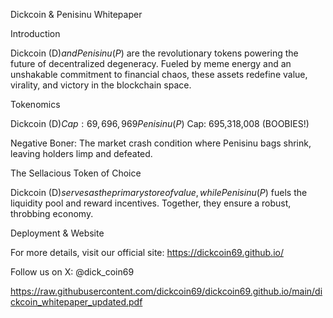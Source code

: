 

Dickcoin & Penisinu Whitepaper

Introduction

Dickcoin (D$) and Penisinu (P$) are the revolutionary tokens powering the future of decentralized degeneracy. Fueled by meme energy and an unshakable commitment to financial chaos, these assets redefine value, virality, and victory in the blockchain space.

Tokenomics

Dickcoin (D$) Cap: 69,696,969
Penisinu (P$) Cap: 695,318,008 (BOOBIES!)

Negative Boner: The market crash condition where Penisinu bags shrink, leaving holders limp and defeated.

The Sellacious Token of Choice

Dickcoin (D$) serves as the primary store of value, while Penisinu (P$) fuels the liquidity pool and reward incentives. Together, they ensure a robust, throbbing economy.

Deployment & Website

For more details, visit our official site:
https://dickcoin69.github.io/

Follow us on X: @dick_coin69


https://raw.githubusercontent.com/dickcoin69/dickcoin69.github.io/main/dickcoin_whitepaper_updated.pdf

